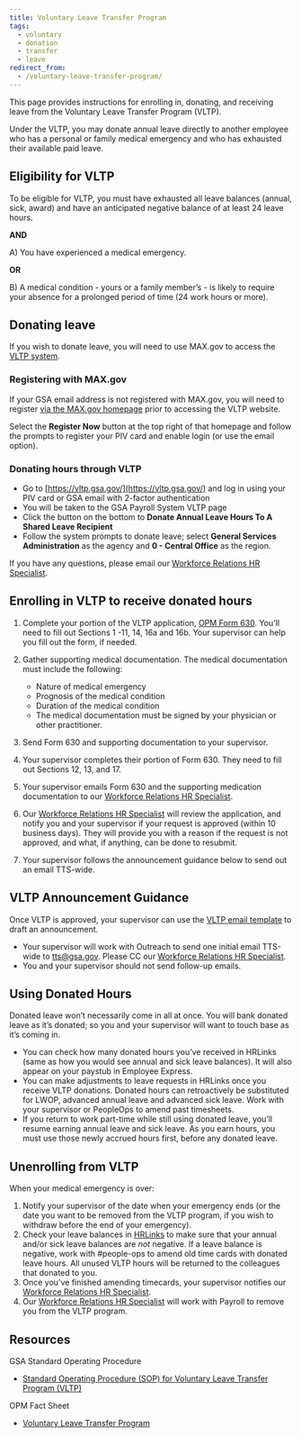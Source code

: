 ```yaml
---
title: Voluntary Leave Transfer Program
tags:
  - voluntary
  - donation
  - transfer
  - leave
redirect_from:
  - /voluntary-leave-transfer-program/
---
```


This page provides instructions for enrolling in, donating, and receiving leave
from the Voluntary Leave Transfer Program (VLTP).

Under the VLTP, you may donate annual leave directly to another employee who has
a personal or family medical emergency and who has exhausted their available
paid leave.

## Eligibility for VLTP

To be eligible for VLTP, you must have exhausted all leave balances (annual,
sick, award) and have an anticipated negative balance of at least 24 leave
hours.

**AND**

A) You have experienced a medical emergency.

**OR**

B) A medical condition - yours or a family member’s - is likely to require your
absence for a prolonged period of time (24 work hours or more).

## Donating leave

If you wish to donate leave, you will need to use MAX.gov to access the
[VLTP system](https://vltp.gsa.gov/).

### Registering with MAX.gov

If your GSA email address is not registered with MAX.gov, you will need to
register [via the MAX.gov homepage](https://portal.max.gov/portal/home) prior to
accessing the VLTP website.

Select the **Register Now** button at the top right of that homepage and follow
the prompts to register your PIV card and enable login (or use the email
option).

### Donating hours through VLTP

- Go to [https://vltp.gsa.gov/](https://vltp.gsa.gov/) and log in using your PIV
  card or GSA email with 2-factor authentication
- You will be taken to the GSA Payroll System VLTP page
- Click the button on the bottom to **Donate Annual Leave Hours To A Shared
  Leave Recipient**
- Follow the system prompts to donate leave; select **General Services
  Administration** as the agency and **0 - Central Office** as the region.

If you have any questions, please email our
[Workforce Relations HR Specialist](https://docs.google.com/document/d/15glvq9UakKUN8XTRTa6gRkhBHm2whhQyAGmf8ibTtBs/edit).

## Enrolling in VLTP to receive donated hours

1. Complete your portion of the VLTP application,
   [OPM Form 630](https://www.opm.gov/forms/pdf_fill/opm630.pdf). You'll need to
   fill out Sections 1 -11, 14, 16a and 16b. Your supervisor can help you fill
   out the form, if needed.
2. Gather supporting medical documentation. The medical documentation must
   include the following:

   - Nature of medical emergency
   - Prognosis of the medical condition
   - Duration of the medical condition
   - The medical documentation must be signed by your physician or other
     practitioner.

3. Send Form 630 and supporting documentation to your supervisor.
4. Your supervisor completes their portion of Form 630. They need to fill out
   Sections 12, 13, and 17.
5. Your supervisor emails Form 630 and the supporting medication documentation
   to our
   [Workforce Relations HR Specialist](https://docs.google.com/document/d/15glvq9UakKUN8XTRTa6gRkhBHm2whhQyAGmf8ibTtBs/edit).
6. Our
   [Workforce Relations HR Specialist](https://docs.google.com/document/d/15glvq9UakKUN8XTRTa6gRkhBHm2whhQyAGmf8ibTtBs/edit)
   will review the application, and notify you and your supervisor if your
   request is approved (within 10 business days). They will provide you with a
   reason if the request is not approved, and what, if anything, can be done to
   resubmit.
7. Your supervisor follows the announcement guidance below to send out an email
   TTS-wide.

## VLTP Announcement Guidance

Once VLTP is approved, your supervisor can use the
[VLTP email template](https://docs.google.com/document/d/1eKSbEvUUibZ0LDGqwS_3UO9iBMdYc5VfLN8aNttEQVs/edit)
to draft an announcement.

- Your supervisor will work with Outreach to send one initial email TTS-wide to
  tts@gsa.gov. Please CC our
  [Workforce Relations HR Specialist](https://docs.google.com/document/d/15glvq9UakKUN8XTRTa6gRkhBHm2whhQyAGmf8ibTtBs/edit).
- You and your supervisor should not send follow-up emails.

## Using Donated Hours

Donated leave won’t necessarily come in all at once. You will bank donated leave
as it’s donated; so you and your supervisor will want to touch base as it’s
coming in.

- You can check how many donated hours you’ve received in HRLinks (same as how
  you would see annual and sick leave balances). It will also appear on your
  paystub in Employee Express.
- You can make adjustments to leave requests in HRLinks once you receive VLTP
  donations. Donated hours can retroactively be substituted for LWOP, advanced
  annual leave and advanced sick leave. Work with your supervisor or PeopleOps
  to amend past timesheets.
- If you return to work part-time while still using donated leave, you’ll resume
  earning annual leave and sick leave. As you earn hours, you must use those
  newly accrued hours first, before any donated leave.

## Unenrolling from VLTP

When your medical emergency is over:

1. Notify your supervisor of the date when your emergency ends (or the date you
   want to be removed from the VLTP program, if you wish to withdraw before the
   end of your emergency).
1. Check your leave balances in [HRLinks](https://hrlinks.gsa.gov/) to make sure
   that your annual and/or sick leave balances are _not_ negative. If a leave
   balance is negative, work with #people-ops to amend old time cards with
   donated leave hours. All unused VLTP hours will be returned to the colleagues
   that donated to you.
1. Once you’ve finished amending timecards, your supervisor notifies our
   [Workforce Relations HR Specialist](https://docs.google.com/document/d/15glvq9UakKUN8XTRTa6gRkhBHm2whhQyAGmf8ibTtBs/edit).
1. Our
   [Workforce Relations HR Specialist](https://docs.google.com/document/d/15glvq9UakKUN8XTRTa6gRkhBHm2whhQyAGmf8ibTtBs/edit)
   will work with Payroll to remove you from the VLTP program.

## Resources

GSA Standard Operating Procedure

- [Standard Operating Procedure (SOP) for Voluntary Leave Transfer Program (VLTP)](https://insite.gsa.gov/cdnstatic/insite/SOP_VLTP.pdf)

OPM Fact Sheet

- [Voluntary Leave Transfer Program](https://www.opm.gov/policy-data-oversight/pay-leave/leave-administration/fact-sheets/voluntary-leave-transfer-program/)
